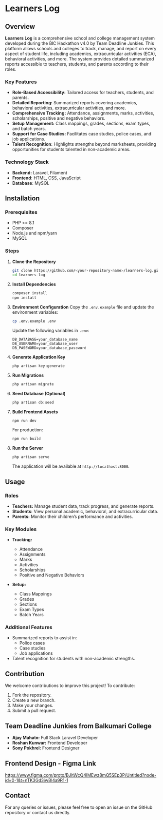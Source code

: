# Learners Log

## Overview

**Learners Log** is a comprehensive school and college management system developed during the BIC Hackathon v4.0 by Team Deadline Junkies. This platform allows schools and colleges to track, manage, and report on every aspect of student life, including academics, extracurricular activities (ECA), behavioral activities, and more. The system provides detailed summarized reports accessible to teachers, students, and parents according to their roles.

### Key Features

-   **Role-Based Accessibility:** Tailored access for teachers, students, and parents.
-   **Detailed Reporting:** Summarized reports covering academics, behavioral activities, extracurricular activities, and more.
-   **Comprehensive Tracking:** Attendance, assignments, marks, activities, scholarships, positive and negative behaviors.
-   **Setup Management:** Class mappings, grades, sections, exam types, and batch years.
-   **Support for Case Studies:** Facilitates case studies, police cases, and job applications.
-   **Talent Recognition:** Highlights strengths beyond marksheets, providing opportunities for students talented in non-academic areas.

### Technology Stack

-   **Backend:** Laravel, Filament
-   **Frontend:** HTML, CSS, JavaScript
-   **Database:** MySQL

## Installation

### Prerequisites

-   PHP >= 8.1
-   Composer
-   Node.js and npm/yarn
-   MySQL

### Steps

1. **Clone the Repository**

    ```bash
    git clone https://github.com/<your-repository-name>/learners-log.git
    cd learners-log
    ```

2. **Install Dependencies**

    ```bash
    composer install
    npm install
    ```

3. **Environment Configuration**
   Copy the `.env.example` file and update the environment variables:

    ```bash
    cp .env.example .env
    ```

    Update the following variables in `.env`:

    ```env
    DB_DATABASE=your_database_name
    DB_USERNAME=your_database_user
    DB_PASSWORD=your_database_password
    ```

4. **Generate Application Key**

    ```bash
    php artisan key:generate
    ```

5. **Run Migrations**

    ```bash
    php artisan migrate
    ```

6. **Seed Database (Optional)**

    ```bash
    php artisan db:seed
    ```

7. **Build Frontend Assets**

    ```bash
    npm run dev
    ```

    For production:

    ```bash
    npm run build
    ```

8. **Run the Server**
    ```bash
    php artisan serve
    ```
    The application will be available at `http://localhost:8000`.

## Usage

### Roles

-   **Teachers:** Manage student data, track progress, and generate reports.
-   **Students:** View personal academic, behavioral, and extracurricular data.
-   **Parents:** Monitor their children’s performance and activities.

### Key Modules

-   **Tracking:**

    -   Attendance
    -   Assignments
    -   Marks
    -   Activities
    -   Scholarships
    -   Positive and Negative Behaviors

-   **Setup:**
    -   Class Mappings
    -   Grades
    -   Sections
    -   Exam Types
    -   Batch Years

### Additional Features

-   Summarized reports to assist in:
    -   Police cases
    -   Case studies
    -   Job applications
-   Talent recognition for students with non-academic strengths.

## Contribution

We welcome contributions to improve this project! To contribute:

1. Fork the repository.
2. Create a new branch.
3. Make your changes.
4. Submit a pull request.

## Team Deadline Junkies from Balkumari College

-   **Ajay Mahato:** Full Stack Laravel Developer
-   **Roshan Kunwar:** Frontend Developer
-   **Sony Pokhrel:** Frontend Designer

## Frontend Design - Figma Link

https://www.figma.com/proto/BJItWcQ4IMEwz8mQ5SEp3P/Untitled?node-id=0-1&t=nTK3Gd3iwBI4a9R1-1

## Contact

For any queries or issues, please feel free to open an issue on the GitHub repository or contact us directly.
